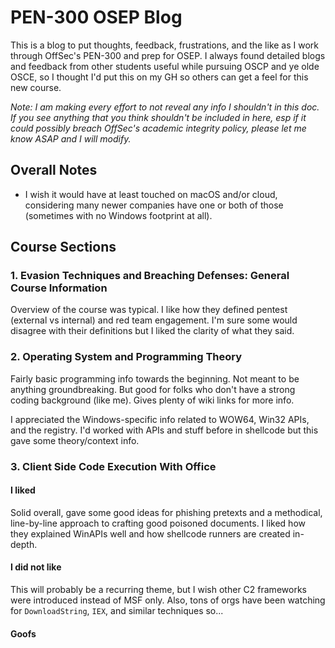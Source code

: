 # PEN-300 OSEP Blog
This is a blog to put thoughts, feedback, frustrations, and the like as I work through OffSec's PEN-300 and prep for OSEP. I always found detailed blogs and feedback from other students useful while pursuing OSCP and ye olde OSCE, so I thought I'd put this on my GH so others can get a feel for this new course.

*Note: I am making every effort to not reveal any info I shouldn't in this doc. If you see anything that you think shouldn't be included in here, esp if it could possibly breach OffSec's academic integrity policy, please let me know ASAP and I will modify.*

## Overall Notes
- I wish it would have at least touched on macOS and/or cloud, considering many newer companies have one or both of those (sometimes with no Windows footprint at all).

## Course Sections
### 1. Evasion Techniques and Breaching Defenses: General Course Information
Overview of the course was typical. I like how they defined pentest (external vs internal) and red team engagement. I'm sure some would disagree with their definitions but I liked the clarity of what they said.

### 2. Operating System and Programming Theory
Fairly basic programming info towards the beginning. Not meant to be anything groundbreaking. But good for folks who don't have a strong coding background (like me). Gives plenty of wiki links for more info.

I appreciated the Windows-specific info related to WOW64, Win32 APIs, and the registry. I'd worked with APIs and stuff before in shellcode but this gave some theory/context info.

### 3. Client Side Code Execution With Office
#### I liked
Solid overall, gave some good ideas for phishing pretexts and a methodical, line-by-line approach to crafting good poisoned documents. I liked how they explained WinAPIs well and how shellcode runners are created in-depth.

#### I did not like
This will probably be a recurring theme, but I wish other C2 frameworks were introduced instead of MSF only. Also, tons of orgs have been watching for `DownloadString`, `IEX`, and similar techniques so...

#### Goofs
